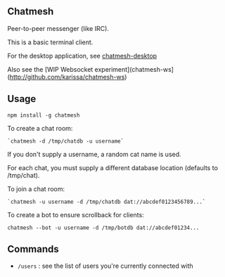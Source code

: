 ## Chatmesh

Peer-to-peer messenger (like IRC).

This is a basic terminal client.

For the desktop application, see [chatmesh-desktop](http://github.com/karissa/chatmesh-desktop)

Also see the [WIP Websocket experiment](chatmesh-ws](http://github.com/karissa/chatmesh-ws)

## Usage

```
npm install -g chatmesh
```

To create a chat room:

    `chatmesh -d /tmp/chatdb -u username`

If you don't supply a username, a random cat name is used.

For each chat, you must supply a different database location (defaults to /tmp/chat). 

To join a chat room:

    `chatmesh -u username -d /tmp/chatdb dat://abcdef0123456789...`

To create a bot to ensure scrollback for clients:

  `chatmesh --bot -u username -d /tmp/botdb dat://abcdef01234...`

## Commands

  * `/users` : see the list of users you're currently connected with

